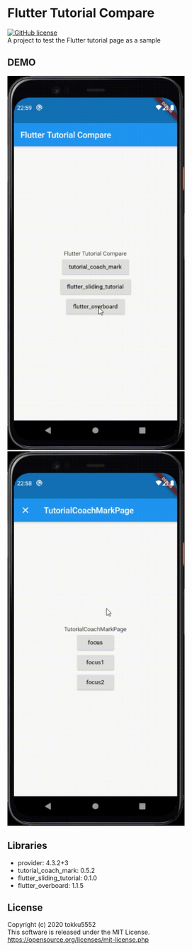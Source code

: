 # Flutter Tutorial Compare 
[![GitHub license](https://img.shields.io/github/license/tokku5552/flutter_tutorial_compare)](https://github.com/tokku5552/flutter_tutorial_compare)  
A project to test the Flutter tutorial page as a sample  

## DEMO
<img src ="docs/images/flutter_overboard_demo.gif" width="400"><img src ="docs/images/tutorial_coach_mark_demo.gif" width="400">

## Libraries
- provider: 4.3.2+3  
- tutorial_coach_mark: 0.5.2  
- flutter_sliding_tutorial: 0.1.0  
- flutter_overboard: 1.1.5  

## License
Copyright (c) 2020 tokku5552  
This software is released under the MIT License.  
https://opensource.org/licenses/mit-license.php  

